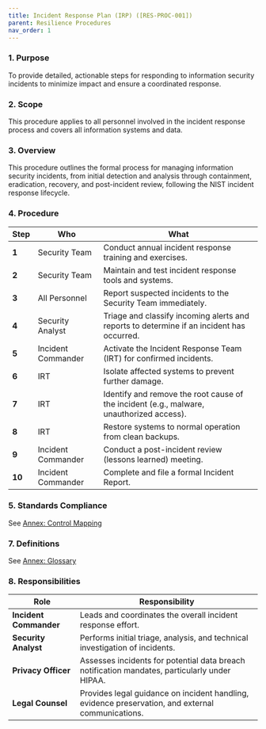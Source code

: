 ```yaml
---
title: Incident Response Plan (IRP) ([RES-PROC-001])
parent: Resilience Procedures
nav_order: 1
---
```

### 1. Purpose

To provide detailed, actionable steps for responding to information security incidents to minimize impact and ensure a coordinated response.

### 2. Scope

This procedure applies to all personnel involved in the incident response process and covers all information systems and data.

### 3. Overview

This procedure outlines the formal process for managing information security incidents, from initial detection and analysis through containment, eradication, recovery, and post-incident review, following the NIST incident response lifecycle.

### 4. Procedure

| **Step** | **Who** | **What** |
| --- | --- | --- |
| **1** | Security Team | Conduct annual incident response training and exercises. |
| **2** | Security Team | Maintain and test incident response tools and systems. |
| **3** | All Personnel | Report suspected incidents to the Security Team immediately. |
| **4** | Security Analyst | Triage and classify incoming alerts and reports to determine if an incident has occurred. |
| **5** | Incident Commander | Activate the Incident Response Team (IRT) for confirmed incidents. |
| **6** | IRT | Isolate affected systems to prevent further damage. |
| **7** | IRT | Identify and remove the root cause of the incident (e.g., malware, unauthorized access). |
| **8** | IRT | Restore systems to normal operation from clean backups. |
| **9** | Incident Commander | Conduct a post-incident review (lessons learned) meeting. |
| **10** | Incident Commander | Complete and file a formal Incident Report. |

### 5. Standards Compliance

See [Annex: Control Mapping](../_annexes/control_mapping.md)

### 7. Definitions

See [Annex: Glossary](../_annexes/glossary.md)

### 8. Responsibilities

| **Role** | **Responsibility** |
| --- | --- |
| **Incident Commander** | Leads and coordinates the overall incident response effort. |
| **Security Analyst** | Performs initial triage, analysis, and technical investigation of incidents. |
| **Privacy Officer** | Assesses incidents for potential data breach notification mandates, particularly under HIPAA. |
| **Legal Counsel** | Provides legal guidance on incident handling, evidence preservation, and external communications. |
